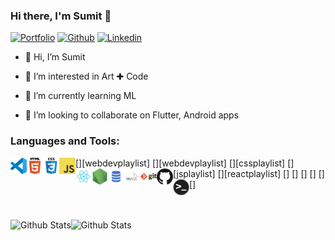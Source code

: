 ### Hi there, I'm Sumit 👋 

[![Portfolio](https://img.shields.io/badge/-Portfolio-red?style=flat&logo=appveyor&logoColor=white)](https://teensumit.github.io)
[![Github](https://img.shields.io/badge/-Github-000?style=flat&logo=Github&logoColor=white)](https://github.com/teensumit)
[![Linkedin](https://img.shields.io/badge/-LinkedIn-blue?style=flat&logo=Linkedin&logoColor=white)](https://www.linkedin.com/in/teensumit/)

- 👋 Hi, I’m Sumit

- 👀 I’m interested in Art ✚ Code

- 🌱 I’m currently learning ML

- 💞️ I’m looking to collaborate on Flutter, Android apps

### Languages and Tools:

[<img align="left" alt="Visual Studio Code" width="26px" src="https://raw.githubusercontent.com/github/explore/80688e429a7d4ef2fca1e82350fe8e3517d3494d/topics/visual-studio-code/visual-studio-code.png" />][webdevplaylist]
[<img align="left" alt="HTML5" width="26px" src="https://raw.githubusercontent.com/github/explore/80688e429a7d4ef2fca1e82350fe8e3517d3494d/topics/html/html.png" />][webdevplaylist]
[<img align="left" alt="CSS3" width="26px" src="https://raw.githubusercontent.com/github/explore/80688e429a7d4ef2fca1e82350fe8e3517d3494d/topics/css/css.png" />][cssplaylist]
[<img align="left" alt="JavaScript" width="26px" src="https://raw.githubusercontent.com/github/explore/80688e429a7d4ef2fca1e82350fe8e3517d3494d/topics/javascript/javascript.png" />][jsplaylist]
[<img align="left" alt="React" width="26px" src="https://raw.githubusercontent.com/github/explore/80688e429a7d4ef2fca1e82350fe8e3517d3494d/topics/react/react.png" />][reactplaylist]
[<img align="left" alt="Node.js" width="26px" src="https://raw.githubusercontent.com/github/explore/80688e429a7d4ef2fca1e82350fe8e3517d3494d/topics/nodejs/nodejs.png" />]
[<img align="left" alt="SQL" width="26px" src="https://raw.githubusercontent.com/github/explore/80688e429a7d4ef2fca1e82350fe8e3517d3494d/topics/sql/sql.png" />]
[<img align="left" alt="MySQL" width="26px" src="https://raw.githubusercontent.com/github/explore/80688e429a7d4ef2fca1e82350fe8e3517d3494d/topics/mysql/mysql.png" />]
[<img align="left" alt="Git" width="26px" src="https://raw.githubusercontent.com/github/explore/80688e429a7d4ef2fca1e82350fe8e3517d3494d/topics/git/git.png" />]
[<img align="left" alt="GitHub" width="26px" src="https://raw.githubusercontent.com/github/explore/78df643247d429f6cc873026c0622819ad797942/topics/github/github.png" />]
[<img align="left" alt="Terminal" width="26px" src="https://raw.githubusercontent.com/github/explore/80688e429a7d4ef2fca1e82350fe8e3517d3494d/topics/terminal/terminal.png" />]

<br />
<br />

<img align="left" alt="Github Stats" src="https://github-readme-stats.vercel.app/api?username=teensumit&show_icons=true&hide_border=true&count_private=true" />

<img align="left" alt="Github Stats" src="https://github-readme-stats.vercel.app/api/top-langs/?username=teensumit&layout=compact" />

<!-- - 📫 How to reach me ... -->

<!---
teensumit/teensumit is a ✨ special ✨ repository because its `README.md` (this file) appears on your GitHub profile.
You can click the Preview link to take a look at your changes.
--->
